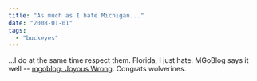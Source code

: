 ```yaml
---
title: "As much as I hate Michigan..."
date: "2008-01-01"
tags: 
  - "buckeyes"
---
```


...I do at the same time respect them. Florida, I just hate. MGoBlog says it well -- [mgoblog: Joyous Wrong](http://mgoblog.blogspot.com/2008/01/joyous-wrong.html "mgoblog: Joyous Wrong"). Congrats wolverines.
